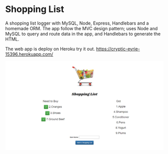 # Shopping List

A shopping list logger with MySQL, Node, Express, Handlebars and a homemade ORM. The app follow the MVC design pattern; uses Node and MySQL to query and route data in the app, and Handlebars to generate the HTML.

The web app is deploy on Heroku try it out.
https://cryptic-eyrie-15396.herokuapp.com/

![App starts](public/assets/img/Screenshot.png)




